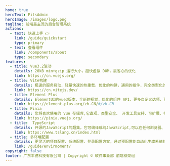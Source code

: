 ```yaml
---
home: true
heroText: FitsAdmin
heroImage: /images/logo.png
tagline: 前端最主流的后台管理系统
actions:
  - text: 快速上手 👉
    link: /guide/quickstart
    type: primary
  - text: 查看组件
    link: /components/about
    type: secondary
features:
  - title: Vue3.2驱动
    details: 20kB min+gzip 运行大小，超快虚拟 DOM，最省心的优化
    link: https://cn.vuejs.org/
  - title: Vite构建
    details: 极速的服务启动，轻量快速的热重载，优化的构建，通用的插件，完全类型化的API
    link: https://cn.vitejs.dev/
  - title: Element Plus
    details: ElementUI的vue3版本，全新的视觉，优化的组件 API，更多自定义选项，更加详尽友好的文档
    link: https://element-plus.org/zh-CN/#/zh-CN
  - title: Pinia
    details: 您将喜欢使用的 Vue 存储库,它直观、类型安全、 开发工具支持、可扩展、模块化设计、极轻
    link: https://pinia.vuejs.org/
  - title:  TypeScript
    details: 开源的JavaScript的超集，它可编译成纯JavaScript,可以在任何浏览器、任何计算机和任何操作系统上运行。
    link: https://www.tslang.cn/index.html
  - title: 多环境配置
    details: 更灵活的项目配置、系统配置、登录配置方案，通过预配置能自动化生成系统的主题风格等操作
    link: /guide/envirmoment/
copyright: false
footer: 广东丰德科技有限公司 | Copyright © 软件事业部 前端框架组
---
```


